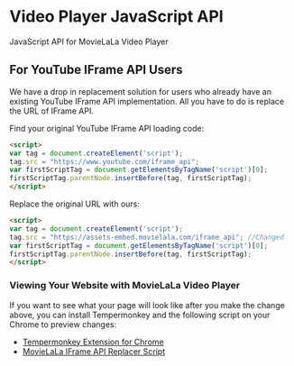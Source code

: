 # Video Player JavaScript API
JavaScript API for MovieLaLa Video Player

## For YouTube IFrame API Users

We have a drop in replacement solution for users who already have an existing YouTube IFrame API implementation. All you have to do is replace the URL of IFrame API.

Find your original YouTube IFrame API loading code:
```html
<script>
var tag = document.createElement('script');
tag.src = "https://www.youtube.com/iframe_api";
var firstScriptTag = document.getElementsByTagName('script')[0];
firstScriptTag.parentNode.insertBefore(tag, firstScriptTag);
</script>
```

Replace the original URL with ours:
```html
<script>
var tag = document.createElement('script');
tag.src = "https://assets-embed.movielala.com/iframe_api"; //Changed
var firstScriptTag = document.getElementsByTagName('script')[0];
firstScriptTag.parentNode.insertBefore(tag, firstScriptTag);
</script>
```

### Viewing Your Website with MovieLaLa Video Player

If you want to see what your page will look like after you make the change above, you can install Tempermonkey and the following script on your Chrome to preview changes:
- [Tempermonkey Extension for Chrome](https://chrome.google.com/webstore/detail/tampermonkey/dhdgffkkebhmkfjojejmpbldmpobfkfo?hl=en)
- [MovieLaLa IFrame API Replacer Script](https://github.com/movielala/video-player-js-api/raw/master/iframe_api-replacer.user.js)
